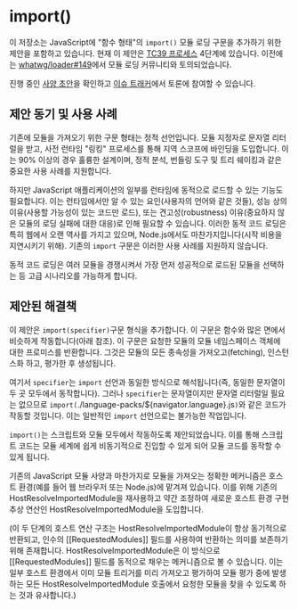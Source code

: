 # import()
이 저장소는 JavaScript에 "함수 형태"의 `import()` 모듈 로딩 구문을 추가하기 위한 제안을 포함하고 있습니다. 현재 이 제안은 [TC39 프로세스](https://tc39.es/process-document/) 4단계에 있습니다. 이전에는 [whatwg/loader#149](https://github.com/whatwg/loader/issues/149)에서 모듈 로딩 커뮤니티와 토의되었습니다.

진행 중인 [사양 초안](https://tc39.es/proposal-dynamic-import/)을 확인하고 [이슈 트래커](https://github.com/tc39/proposal-dynamic-import/issues)에서 토론에 참여할 수 있습니다.

## 제안 동기 및 사용 사례
기존에 모듈을 가져오기 위한 구문 형태는 정적 선언입니다. 모듈 지정자로 문자열 리터럴을 받고, 사전 런타임 "링킹" 프로세스를 통해 지역 스코프에 바인딩을 도입합니다. 이는 90% 이상의 경우 훌륭한 설계이며, 정적 분석, 번들링 도구 및 트리 쉐이킹과 같은 중요한 사용 사례를 지원합니다.

하지만 JavaScript 애플리케이션의 일부를 런타임에 동적으로 로드할 수 있는 기능도 필요합니다. 이는 런타임에서만 알 수 있는 요인(사용자의 언어와 같은 것들), 성능 상의 이유(사용할 가능성이 있는 코드만 로드), 또는 견고성(robustness) 이유(중요하지 않은 모듈의 로딩 실패에 대한 대응)로 인해 필요할 수 있습니다. 이러한 동적 코드 로딩은 특히 웹에서 오랜 역사를 가지고 있으며, Node.js에서도 마찬가지입니다(시작 비용을 지연시키기 위해). 기존의 `import` 구문은 이러한 사용 사례를 지원하지 않습니다.

동적 코드 로딩은 여러 모듈을 경쟁시켜서 가장 먼저 성공적으로 로드된 모듈을 선택하는 등 고급 시나리오를 가능하게 합니다.

## 제안된 해결책
이 제안은 `import(specifier)`구문 형식을 추가합니다. 이 구문은 함수와 많은 면에서 비슷하게 작동합니다(아래 참조). 이 구문은 요청한 모듈의 모듈 네임스페이스 객체에 대한 프로미스를 반환합니다. 그것은 모듈의 모든 종속성을 가져오고(fetching), 인스턴스화 하고, 평가한 후 생성됩니다.

여기서 `specifier`는 `import` 선언과 동일한 방식으로 해석됩니다(즉, 동일한 문자열이 두 곳 모두에서 동작합니다). 그러나 `specifier`는 문자열이지만 문자열 리터럴일 필요는 없으므로 `import(`./language-packs/${navigator.language}.js`)`와 같은 코드가 작동할 것입니다. 이는 일반적인 `import` 선언으로는 불가능한 작업입니다.


`import()`는 스크립트와 모듈 모두에서 작동하도록 제안되었습니다. 이를 통해 스크립트 코드는 모듈 세계에 쉽게 비동기적으로 진입할 수 있게 되어 모듈 코드를 동작할 수 있게 됩니다.

기존의 JavaScript 모듈 사양과 마찬가지로 모듈을 가져오는 정확한 메커니즘은 호스트 환경(예를 들어 웹 브라우저 또는 Node.js)에 맡겨져 있습니다. 이를 위해 기존의 HostResolveImportedModule을 재사용하고 약간 조정하여 새로운 호스트 환경 구현 추상 연산인 HostResolveImportedModule을 도입합니다.

(이 두 단계의 호스트 연산 구조는 HostResolveImportedModule이 항상 동기적으로 반환되고, 인수의 [[RequestedModules]] 필드를 사용하여 반환하는 의미를 보존하기 위해 존재합니다. HostResolveImportedModule은 이 방식으로 [[RequestedModules]] 필드를 동적으로 채우는 메커니즘으로 볼 수 있습니다. 이는 일부 호스트 환경에서 이미 모듈 트리거를 미리 가져오고 평가하여 모듈 평가 중에 발생하는 모든 HostResolveImportedModule 호출에서 요청한 모듈을 찾을 수 있도록 하는 것과 유사합니다.)

